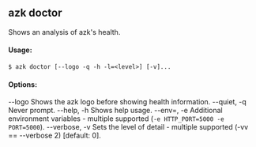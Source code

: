 ## azk doctor

  Shows an analysis of azk's health.

#### Usage:

    $ azk doctor [--logo -q -h -l=<level>] [-v]...

  ####  Options:

  --logo                    Shows the azk logo before showing health information.
  --quiet, -q               Never prompt.
  --help, -h                Shows help usage.
  --env=<data>, -e          Additional environment variables - multiple supported (`-e HTTP_PORT=5000 -e PORT=5000`).
  --verbose, -v             Sets the level of detail - multiple supported (-vv == --verbose 2) [default: 0].
